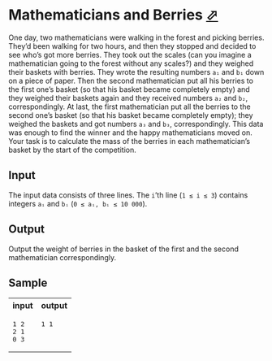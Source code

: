 # Mathematicians and Berries [⬀](https://acm.timus.ru/problem.aspx?space=1&num=2001)

One day, two mathematicians were walking in the forest and picking berries. They’d been walking for two hours, and then they stopped and decided to see who’s got more berries. They took out the scales (can you imagine a mathematician going to the forest without any scales?) and they weighed their baskets with berries. They wrote the resulting numbers `a₁` and `b₁` down on a piece of paper. Then the second mathematician put all his berries to the first one’s basket (so that his basket became completely empty) and they weighed their baskets again and they received numbers `a₂` and `b₂`, correspondingly. At last, the first mathematician put all the berries to the second one’s basket (so that his basket became completely empty); they weighed the baskets and got numbers `a₃` and `b₃`, correspondingly. This data was enough to find the winner and the happy mathematicians moved on. Your task is to calculate the mass of the berries in each mathematician’s basket by the start of the competition.

## Input

The input data consists of three lines. The `i`’th line (`1 ≤ i ≤ 3`) contains integers `aᵢ` and `bᵢ` (`0 ≤ aᵢ, bᵢ ≤ 10 000`).

## Output

Output the weight of berries in the basket of the first and the second mathematician correspondingly.

## Sample

<table>
<tr>
<th>input</th>
<th>output</th>
</tr>
<tr>
<td style="vertical-align: top">
<pre style="white-space:pre">
1 2
2 1
0 3
</pre>
</td>
<td style="vertical-align: top">
<pre style="white-space:pre">
1 1
</pre>
</td>
</tr>
</table>
